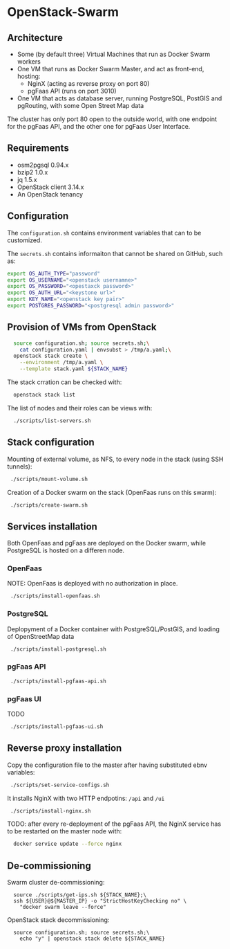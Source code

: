 # OpenStack-Swarm

## Architecture

* Some (by default three) Virtual Machines that run as Docker Swarm workers  
* One VM that runs as Docker Swarm Master, and act as front-end, hosting:
  * NginX (acting as reverse proxy on port 80)
  * pgFaas API (runs on port 3010)
* One VM that acts as database server, running PostgreSQL, PostGIS and pgRouting, with some Open Street Map data

The cluster has only port 80 open to the outside world, with one endpoint for the pgFaas API, and the other one for pgFaas User Interface.   


## Requirements

* osm2pgsql 0.94.x
* bzip2 1.0.x
* jq 1.5.x
* OpenStack client 3.14.x
* An OpenStack tenancy


## Configuration 

The `configuration.sh` contains environment variables that can to be customized. 
 
The `secrets.sh` contains informaiton that cannot be shared on GitHub, such as:
```bash
export OS_AUTH_TYPE="password"
export OS_USERNAME="<openstack usernamne>"
export OS_PASSWORD="<opestaxck password>"
export OS_AUTH_URL="<keystone url>"
export KEY_NAME="<openstack key pair>"
export POSTGRES_PASSWORD="<postgresql admin password>"
```


## Provision of VMs from OpenStack 

```bash
  source configuration.sh; source secrets.sh;\
    cat configuration.yaml | envsubst > /tmp/a.yaml;\
  openstack stack create \
    --environment /tmp/a.yaml \
    --template stack.yaml ${STACK_NAME}
```

The stack crration can be checked with:
```bash
  openstack stack list
```

The list of nodes and their roles can be views with: 
```bash
  ./scripts/list-servers.sh
```


## Stack configuration 

Mounting of external volume, as NFS, to every node in the stack (using SSH tunnels):
```bash
 ./scripts/mount-volume.sh 
```

Creation of a Docker swarm on the stack (OpenFaas runs on this swarm):
```bash
 ./scripts/create-swarm.sh
```


## Services installation 

Both OpenFaas and pgFaas are deployed on the Docker swarm, while PostgreSQL is
hosted on a differen node.

### OpenFaas

NOTE: OpenFaas is deployed with no authorization in place.
```bash
 ./scripts/install-openfaas.sh
```

    
### PostgreSQL
 
Deplopyment of a Docker container with PostgreSQL/PostGIS, and loading of OpenStreetMap data
```bash
 ./scripts/install-postgresql.sh
```


### pgFaas API

```bash
 ./scripts/install-pgfaas-api.sh
```

### pgFaas UI

TODO
```bash
 ./scripts/install-pgfaas-ui.sh
```


## Reverse proxy installation

Copy the configuration file to the master after having substituted ebnv variables:
```bash
 ./scripts/set-service-configs.sh
```

It installs NginX with two HTTP endpotins: `/api` and `/ui`
```bash
 ./scripts/install-nginx.sh
```

TODO: after every re-deployment of the pgFaas API, the NginX service has to be restarted
 on the master node with: 
```bash
  docker service update --force nginx
```




## De-commissioning

Swarm cluster de-commissioning:
```
  source ./scripts/get-ips.sh ${STACK_NAME};\
  ssh ${USER}@${MASTER_IP} -o "StrictHostKeyChecking no" \
    "docker swarm leave --force"
```

OpenStack stack decommissioning:
```
  source configuration.sh; source secrets.sh;\
    echo "y" | openstack stack delete ${STACK_NAME}
```
